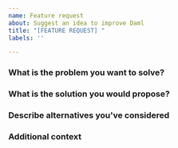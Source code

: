 ```yaml
---
name: Feature request
about: Suggest an idea to improve Daml
title: "[FEATURE REQUEST] "
labels: ''

---
```


<!--
I confirm that, if this is a feature request that has security implications, I already contacted security@digitalasset.com and followed the [responsible disclosure policy](https://digitalasset.com/security/).

I confirm that this is not a question or a request for technical support by the community, for which the [Daml forum](https://discuss.daml.com/) is available.
-->

### What is the problem you want to solve?

<!--
Enter here a clear and concise description of what the problem is.
-->

### What is the solution you would propose?

<!--
Add here a clear and concise description of what you want to happen.
-->

### Describe alternatives you've considered

<!--
Enter here a clear and concise description of any alternative solutions or features you've considered.
-->

### Additional context

<!--
Add here any additional context about the feature request.
-->
